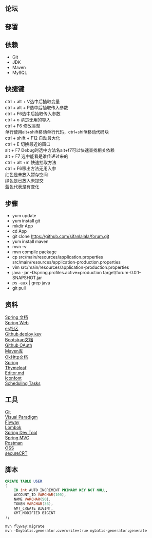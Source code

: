 ## 论坛<br>
## 部署<br>
## 依赖<br>
- Git
- JDK
- Maven
- MySQL
## 快捷键<br>
ctrl + alt + V选中后抽取变量 <br>
ctrl + alt + P选中后抽取传入参数 <br>
ctrl + F6选中后抽取传入参数 <br>
ctrl + o 清楚无用的导入 <br>
ctrl + F6 修改类型<br>
单行使用alt+shift移动单行代码，ctrl+shifit移动代码块<br>
ctrl + shift + F12 自动最大化<br>
ctrl + E 切换最近的窗口<br>
alt + F7 Debug时选中方法名alt+f7可以快速查找相关依赖<br>
alt + F7 选中能看是谁传递过来的<br>
ctrl + alt +m 快速抽取方法<br>
ctrl + F6移出方法无用入参<br>
红色是未放入暂存空间<br>
绿色是已放入未提交<br>
蓝色代表是有变化<br>
## 步骤<br>
- yum update
- yum install git
- mkdir App
- cd App
- git clone https://github.com/sifanlalala/forum.git
- yum install maven
- mvn -v
- mvn compile package
- cp src/main/resources/application.properties src/main/resources/application-production.properties
- vim src/main/resources/application-production.properties
- java -jar -Dspring.profiles.active=production target/forum-0.0.1-SNAPSHOT.jar
- ps -aux | grep java
- git pull
## 资料<br>
[Spring 文档](https://spring.io/guides)<br>
[Spring Web](https://spring.io/guides/gs/serving-web-content/)<br>
[es社区](https://elasticsearch.cn/explore)<br>
[Github deploy key](https://help.github.com/en/github/authenticating-to-github/adding-a-new-ssh-key-to-your-github-account)<br>
[Bootstrap文档](https://v3.bootcss.com/getting-started/#download)<br>
[Github OAuth](https://developer.github.com/apps/building-oauth-apps/creating-an-oauth-app/authorizing-oauth-apps/)<br>
[Maven库](https://mvnrepository.com/)<br>
[OkHttp文档](https://square.github.io/okhttp/)<br>
[Spring](https://docs.spring.io/spring-boot/docs/2.0.0.RC1/reference/htmlsingle/#boot-features-embedded-database-support)<br>
[Thymeleaf](https://www.thymeleaf.org/doc/tutorials/3.0/usingthymeleaf.html#setting-attribute-values)<br>
[Editor.md](http://editor.md.ipandao.com/)<br>
[iconfont](https://www.iconfont.cn/)<br>
[Scheduling Tasks](https://spring.io/guides/gs/scheduling-tasks/)<br>
## 工具<br>
[Git](https://git-scm.com/downloads)<br>
[Visual Paradigm](https://www.visual-paradigm.com)<br>
[Flyway](http://flywaydb.org/getstarted/firststeps/maven)<br>
[Lombok](https://www.projectlombok.org/)<br>
[Spring Dev Tool](https://docs.spring.io/spring-boot/docs/2.0.0.RC1/reference/htmlsingle/#using-boot-devtools)<br>
[Spring MVC](https://docs.spring.io/spring/docs/5.0.3.RELEASE/spring-framework-reference/web.html#mvc-handlermapping-interceptor)<br>
[Postman](https://chrome.google.com/webstore/detail/coohjcphdfgbiolnekdpbcijmhambjff)<br>
[OSS](https://help.aliyun.com/product/31815.html?spm=a2c4g.11174283.6.540.d5fa7da20k6Baz)<br>
[secureCRT](https://www.vandyke.com/download/securecrt/7.0/index.html)<br>
## 脚本<br>
```sql
CREATE TABLE USER
(
    ID int AUTO_INCREMENT PRIMARY KEY NOT NULL,
    ACCOUNT_ID VARCHAR(100),
    NAME VARCHAR(50),
    TOKEN VARCHAR(36),
    GMT_CREATE BIGINT,
    GMT_MODIFIED BIGINT
);
```
```bssh
mvn flyway:migrate
mvn -Dmybatis.generator.overwrite=true mybatis-generator:generate